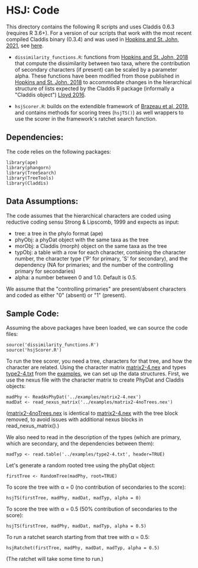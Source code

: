 # HSJ:  Code #
This directory contains the following R scripts and uses Claddis 0.6.3 (requires R 3.6+).  For a version of our scripts that work with the most recent compiled Claddis binary (0.3.4) and was used in [Hopkins and St. John, 2021]( https://doi.org/10.1093/sysbio/syab005), see [here](../README.md).

+ `dissimilarity_functions.R`:  functions from [Hopkins and St. John, 2018](https://doi.org/10.1098/rspb.2018.1784) that compute the dissimilarity between two taxa, where the contribution of secondary characters (if present) can be scaled by a parameter alpha.  These functions have been modified from those published in [Hopkins and St. John, 2018](https://doi.org/10.1098/rspb.2018.1784) to accommodate changes in the hierarchical structure of lists expected by the Claddis R package (informally a "Claddis object") [Lloyd 2016](https://doi.org/10.1111/bij.12746).

+ `hsjScorer.R`: builds on the extendible framework of [Brazeau et al, 2019.](https://doi.org/10.1093/sysbio/syy083) and contains methods for scoring trees (`hsjTS()`) as well wrappers to use the scorer in the framework's ratchet search function.

## Dependencies: ##

The code relies on the following packages:

```
library(ape)
library(phangorn)
library(TreeSearch)
library(TreeTools)
library(Claddis)
```

## Data Assumptions: ##

The code assumes that the hierarchical characters are coded using reductive coding sensu Strong & Lipscomb, 1999 and expects as input:
+ tree: a tree in the phylo format (ape)
+ phyObj: a phyDat object with the same taxa as the tree
+ morObj: a Claddis (morph) object on the same taxa as the tree
+ typObj: a table with a row for each character, containing the character number, the character type ('P' for primary, 'S' for secondary), and the dependency (NA for primaries; and the number of the controlling primary for secondaries)
+ alpha: a number between 0 and 1.0.  Default is 0.5.

We assume that the "controlling primaries" are present/absent characters and coded as either "0" (absent) or "1" (present).




## Sample Code: ##

Assuming the above packages have been loaded, we can source the code files:
```
source('dissimilarity_functions.R')
source('hsjScorer.R')
```
To run the tree scorer, you need a tree, characters for that tree, and how the character are related.   Using the character matrix [matrix2-4.nex](../examples/matrix2-4.nex) and types [type2-4.txt](../examples/type2-4.txt) from the [examples](../examples), we can set up the data structures.  First, we use the nexus file with the character matrix to create PhyDat and Claddis objects:
```
madPhy <- ReadAsPhyDat('../examples/matrix2-4.nex')
madDat <- read_nexus_matrix('../examples/matrix2-4noTrees.nex')
```
([matrix2-4noTrees.nex](../examples/matrix2-4noTrees.nex) is identical to [matrix2-4.nex](../examples/matrix2-4.nex) with the tree block removed, to avoid issues with additional nexus blocks in read_nexus_matrix().)

We also need to read in the description of the types (which are primary, which are secondary, and the dependencies between them):
```
madTyp <- read.table('../examples/type2-4.txt', header=TRUE)
```
Let's generate a random rooted tree using the phyDat object:
```
firstTree <- RandomTree(madPhy, root=TRUE)
```
To score the tree with &alpha; = 0 (no contribution of secondaries to the score):
```
hsjTS(firstTree, madPhy, madDat, madTyp, alpha = 0)
```
To score the tree with &alpha; = 0.5 (50% contribution of secondaries to the score):
```
hsjTS(firstTree, madPhy, madDat, madTyp, alpha = 0.5)
```
To run a ratchet search starting from that tree with &alpha; = 0.5:
```
hsjRatchet(firstTree, madPhy, madDat, madTyp, alpha = 0.5)
```
(The ratchet will take some time to run.)
